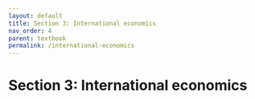 ```yaml
---
layout: default
title: Section 3: International economics
nav_order: 4
parent: textbook
permalink: /international-economics
---
```


# Section 3: International economics
